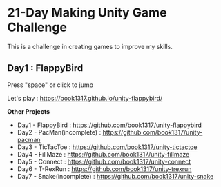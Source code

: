 # 21-Day Making Unity Game Challenge
This is a challenge in creating games to improve my skills.



 ## Day1 : FlappyBird
 
Press "space" or click to jump

Let's play : https://book1317.github.io/unity-flappybird/

**Other Projects**

* Day1 - FlappyBird : https://github.com/book1317/unity-flappybird
* Day2 - PacMan(incomplete) : https://github.com/book1317/unity-pacman
* Day3 - TicTacToe : https://github.com/book1317/unity-tictactoe
* Day4 - FillMaze : https://github.com/book1317/unity-fillmaze
* Day5 - Connect : https://github.com/book1317/unity-connect
* Day6 - T-RexRun : https://github.com/book1317/unity-trexrun
* Day7 - Snake(incomplete) : https://github.com/book1317/unity-snake
